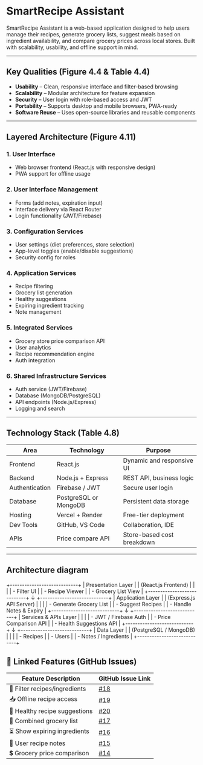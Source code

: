 # SmartRecipe Assistant

SmartRecipe Assistant is a web-based application designed to help users manage their recipes, generate grocery lists, suggest meals based on ingredient availability, and compare grocery prices across local stores. Built with scalability, usability, and offline support in mind.

---

## Key Qualities (Figure 4.4 & Table 4.4)

- **Usability** – Clean, responsive interface and filter-based browsing
- **Scalability** – Modular architecture for feature expansion
- **Security** – User login with role-based access and JWT
- **Portability** – Supports desktop and mobile browsers, PWA-ready
- **Software Reuse** – Uses open-source libraries and reusable components

---

## Layered Architecture (Figure 4.11)

### 1. **User Interface**
- Web browser frontend (React.js with responsive design)
- PWA support for offline usage

### 2. **User Interface Management**
- Forms (add notes, expiration input)
- Interface delivery via React Router
- Login functionality (JWT/Firebase)

### 3. **Configuration Services**
- User settings (diet preferences, store selection)
- App-level toggles (enable/disable suggestions)
- Security config for roles

### 4. **Application Services**
- Recipe filtering  
- Grocery list generation  
- Healthy suggestions  
- Expiring ingredient tracking  
- Note management

### 5. **Integrated Services**
- Grocery store price comparison API  
- User analytics  
- Recipe recommendation engine  
- Auth integration

### 6. **Shared Infrastructure Services**
- Auth service (JWT/Firebase)  
- Database (MongoDB/PostgreSQL)  
- API endpoints (Node.js/Express)  
- Logging and search  


---

## Technology Stack (Table 4.8)

| Area              | Technology           | Purpose                              |
|-------------------|----------------------|--------------------------------------|
| Frontend          | React.js             | Dynamic and responsive UI            |
| Backend           | Node.js + Express    | REST API, business logic             |
| Authentication    | Firebase / JWT       | Secure user login                    |
| Database          | PostgreSQL or MongoDB| Persistent data storage              |
| Hosting           | Vercel + Render      | Free-tier deployment                 |
| Dev Tools         | GitHub, VS Code      | Collaboration, IDE                   |
| APIs              | Price compare API    | Store-based cost breakdown           |

---
## Architecture diagram
+----------------------------+
|      Presentation Layer    |
|    (React.js Frontend)     |
|                            |
| - Filter UI                |
| - Recipe Viewer            |
| - Grocery List View        |
+----------------------------+
            ↓
+----------------------------+
|      Application Layer      |
|   (Express.js API Server)   |
|                            |
| - Generate Grocery List     |
| - Suggest Recipes           |
| - Handle Notes & Expiry     |
+----------------------------+
            ↓
+----------------------------+
|     Services & APIs Layer   |
|                            |
| - JWT / Firebase Auth       |
| - Price Comparison API      |
| - Health Suggestions API    |
+----------------------------+
            ↓
+----------------------------+
|         Data Layer          |
|     (PostgreSQL / MongoDB)  |
|                            |
| - Recipes                   |
| - Users                     |
| - Notes / Ingredients       |
+----------------------------+


## 🧩 Linked Features (GitHub Issues)

| Feature Description | GitHub Issue Link |
|---------------------|------------------|
| 🔎 Filter recipes/ingredients | [#18](https://github.com/CSCI-40500-Summer-2025/Project-3/issues/18) |
| 📥 Offline recipe access | [#19](https://github.com/CSCI-40500-Summer-2025/Project-3/issues/19) |
| 🥗 Healthy recipe suggestions | [#20](https://github.com/CSCI-40500-Summer-2025/Project-3/issues/20) |
| 🛒 Combined grocery list | [#17](https://github.com/CSCI-40500-Summer-2025/Project-3/issues/17) |
| ⏳ Show expiring ingredients | [#16](https://github.com/CSCI-40500-Summer-2025/Project-3/issues/16) |
| 📝 User recipe notes | [#15](https://github.com/CSCI-40500-Summer-2025/Project-3/issues/15) |
| 💲 Grocery price comparison | [#14](https://github.com/CSCI-40500-Summer-2025/Project-3/issues/14) |

